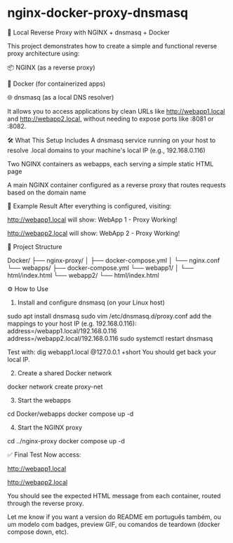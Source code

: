 # nginx-docker-proxy-dnsmasq
🧩 Local Reverse Proxy with NGINX + dnsmasq + Docker

This project demonstrates how to create a simple and functional reverse proxy architecture using:

📦 NGINX (as a reverse proxy)

🐳 Docker (for containerized apps)

🌐 dnsmasq (as a local DNS resolver)

It allows you to access applications by clean URLs like http://webapp1.local and http://webapp2.local, without needing to expose ports like :8081 or :8082.

🛠️ What This Setup Includes
A dnsmasq service running on your host to resolve .local domains to your machine's local IP (e.g., 192.168.0.116)

Two NGINX containers as webapps, each serving a simple static HTML page

A main NGINX container configured as a reverse proxy that routes requests based on the domain name

🧪 Example Result
After everything is configured, visiting:

http://webapp1.local will show: WebApp 1 - Proxy Working! 

http://webapp2.local will show: WebApp 2 - Proxy Working!

📁 Project Structure

Docker/
├── nginx-proxy/
│   ├── docker-compose.yml
│   └── nginx.conf
└── webapps/
    ├── docker-compose.yml
    └── webapp1/
    │   └── html/index.html
    └── webapp2/
        └── html/index.html

⚙️ How to Use

1. Install and configure dnsmasq (on your Linux host)

sudo apt install dnsmasq
sudo vim /etc/dnsmasq.d/proxy.conf
add the mappings to your host IP (e.g. 192.168.0.116):
address=/webapp1.local/192.168.0.116
address=/webapp2.local/192.168.0.116
sudo systemctl restart dnsmasq

Test with:
dig webapp1.local @127.0.0.1 +short
You should get back your local IP.

2. Create a shared Docker network

docker network create proxy-net

3. Start the webapps

  cd Docker/webapps
  docker compose up -d

4. Start the NGINX proxy

cd ../nginx-proxy
docker compose up -d

✅ Final Test
Now access:

http://webapp1.local

http://webapp2.local

You should see the expected HTML message from each container, routed through the reverse proxy.

Let me know if you want a version do README em português também, ou um modelo com badges, preview GIF, ou comandos de teardown (docker compose down, etc).
